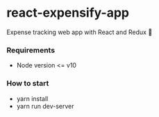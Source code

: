 # react-expensify-app
Expense tracking web app with React and Redux :money_with_wings:

### Requirements
* Node version <= v10

### How to start
* yarn install
* yarn run dev-server
